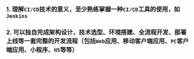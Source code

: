
### 1. 理解`CI/CD`技术的意义，至少熟练掌握一种`CI/CD`工具的使用，如`Jenkins`

### 2. 可以独自完成架构设计、技术选型、环境搭建、全流程开发、部署上线等一套完整的开发流程（包括`Web`应用、移动客户端应用、`PC`客户端应用、小程序、`H5`等等）